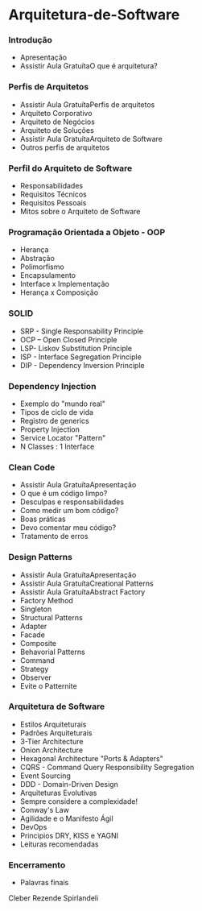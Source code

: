 # Arquitetura-de-Software

### Introdução
- Apresentação
- Assistir Aula GratuítaO que é arquitetura?

### Perfis de Arquitetos
- Assistir Aula GratuítaPerfis de arquitetos
- Arquiteto Corporativo
- Arquiteto de Negócios
- Arquiteto de Soluções
- Assistir Aula GratuítaArquiteto de Software
- Outros perfis de arquitetos

### Perfil do Arquiteto de Software
- Responsabilidades
- Requisitos Técnicos
- Requisitos Pessoais
- Mitos sobre o Arquiteto de Software

### Programação Orientada a Objeto - OOP
- Herança
- Abstração
- Polimorfismo
- Encapsulamento
- Interface x Implementação
- Herança x Composição

### SOLID
- SRP - Single Responsability Principle
- OCP – Open Closed Principle
- LSP- Liskov Substitution Principle
- ISP - Interface Segregation Principle
- DIP - Dependency Inversion Principle

### Dependency Injection
- Exemplo do "mundo real"
- Tipos de ciclo de vida
- Registro de generics
- Property Injection
- Service Locator "Pattern"
- N Classes : 1 Interface

### Clean Code
- Assistir Aula GratuítaApresentação
- O que é um código limpo?
- Desculpas e responsabilidades
- Como medir um bom código?
- Boas práticas
- Devo comentar meu código?
- Tratamento de erros

### Design Patterns
- Assistir Aula GratuítaApresentação
- Assistir Aula GratuítaCreational Patterns
- Assistir Aula GratuítaAbstract Factory
- Factory Method
- Singleton
- Structural Patterns
- Adapter
- Facade
- Composite
- Behavorial Patterns
- Command
- Strategy
- Observer
- Evite o Patternite

### Arquitetura de Software
- Estilos Arquiteturais
- Padrões Arquiteturais
- 3-Tier Architecture
- Onion Architecture
- Hexagonal Architecture "Ports & Adapters"
- CQRS - Command Query Responsibility Segregation
- Event Sourcing
- DDD - Domain-Driven Design
- Arquiteturas Evolutivas
- Sempre considere a complexidade!
- Conway's Law
- Agilidade e o Manifesto Ágil
- DevOps
- Principios DRY, KISS e YAGNI
- Leituras recomendadas

### Encerramento
- Palavras finais

Cleber Rezende Spirlandeli